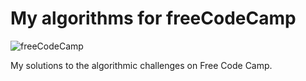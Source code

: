 # My algorithms for freeCodeCamp

![freeCodeCamp](https://cdn-images-1.medium.com/max/1200/1*USVOsF5qZ-lwf3OEmDZpJw.png)

My solutions to the algorithmic challenges on Free Code Camp.
